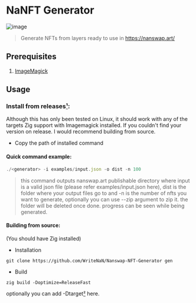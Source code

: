 # NaNFT Generator
![image](https://github.com/WriteNaN/Nanswap-NFT-Generator/assets/151211283/735b782d-147c-4cf1-9101-f5a853dddd98)

> Generate NFTs from layers ready to use in https://nanswap.art/

## Prerequisites
1. [ImageMagick](https://imagemagick.org/script/download.php)

## Usage
### Install from releases[¹](https://github.com/WriteNaN/Nanswap-NFT-Generator/releases):
Although this has only been tested on Linux, it should work with any of the targets Zig support with Imagemagick installed.
If you couldn't find your version on release. I would recommend building from source.

* Copy the path of installed command
#### Quick command example:
```js
./<generator> -i examples/input.json -o dist -n 100
```
> this command outputs nanswap.art publishable directory where input is a valid json file (please refer examples/input.json here), dist is the folder where your output files go to and -n is the number of nfts you want to generate, optionally you can use --zip argument to zip it. the folder will be deleted once done. progress can be seen while being generated.

#### Building from source:
(You should have Zig installed)
* Installation
```shell
git clone https://github.com/WriteNaN/Nanswap-NFT-Generator gen
```
* Build
```shell
zig build -Doptimize=ReleaseFast
```
optionally you can add -Dtarget[²](https://ziglang.org/learn/build-system/) here.
